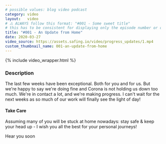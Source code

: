 ```yaml
---
# possible values: blog video podcast
category: video
layout:   video
# ⚠️ ALWAYS follow this format: "#001 - Some sweet title"
# this has to be consistent for displaying only the episode number or only the title
title: "#001 - An Update from Home"
date: 2020-03-27
video_source: https://assets.safing.io/video/progress_updates/1.mp4
custom_thumbnail_name: 001-an-update-from-home
---
```


{% include video_wrapper.html %}

### Description

The last few weeks have been exceptional. Both for you and for us. But we're happy to say we're doing fine and Corona is not holding us down too much. We're in contact a lot, and we're making progress. I can't wait for the next weeks as so much of our work will finally see the light of day!

#### Take Care

Assuming many of you will be stuck at home nowadays: stay safe & keep your head up - I wish you all the best for your personal journeys!

Hear you soon
